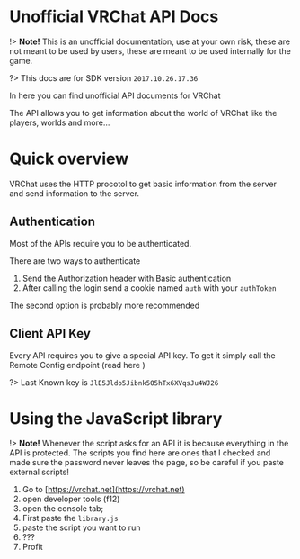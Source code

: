 # Unofficial VRChat API Docs

!> **Note!** This is an unofficial documentation, use at your own risk, these are not meant to be used by users, these are meant to be used internally for the game.

?> This docs are for SDK version `2017.10.26.17.36`

In here you can find unofficial API documents for VRChat

The API allows you to get information about the world of VRChat like the players, worlds and more...

# Quick overview

VRChat uses the HTTP procotol to get basic information from the server and send information to the server.

## Authentication

Most of the APIs require you to be authenticated.

There are two ways to authenticate

1) Send the  Authorization header with Basic authentication
2) After calling the login send a cookie named `auth` with your `authToken`

The second option is probably more recommended

## Client API Key

Every API requires you to give a special API key. To get it simply call the Remote Config endpoint (read here <INSERT LINK>)

?> Last Known key is `JlE5Jldo5Jibnk5O5hTx6XVqsJu4WJ26`

# Using the JavaScript library

!> **Note!** Whenever the script asks for an API it is because everything in the API is protected. The scripts you find here are ones that I checked and made sure the password never leaves the page, so be careful if you paste external scripts!

1) Go to [https://vrchat.net](https://vrchat.net) 
2) open developer tools (f12) 
3) open the console tab;
4) First paste the `library.js`
5) paste the script you want to run
6) ???
7) Profit

